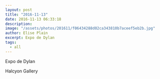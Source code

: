 ```yaml
---
layout: post
title: "2016-11-13"
date: 2016-11-13 06:33:18
description: 
image: "/assets/photos/201611/f06434288d02ca343810b7aceef5eb2b.jpg"
author: Elise Plain
excerpt: Expo de Dylan
tags: 
  - all
---
```


Expo de Dylan
<p></p>
Halcyon Gallery